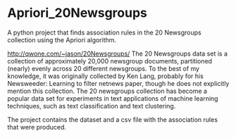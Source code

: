 # Apriori_20Newsgroups

A python project that finds association rules in the 20 Newsgroups collection using the Apriori algorithm.

http://qwone.com/~jason/20Newsgroups/
The 20 Newsgroups data set is a collection of approximately 20,000 newsgroup documents, 
partitioned (nearly) evenly across 20 different newsgroups. 
To the best of my knowledge, it was originally collected by Ken Lang, probably for his Newsweeder: 
Learning to filter netnews paper, though he does not explicitly mention this collection. 
The 20 newsgroups collection has become a popular data set for experiments in text applications of machine learning techniques, 
such as text classification and text clustering.

The project contains the dataset and a csv file with the association rules that were produced.
